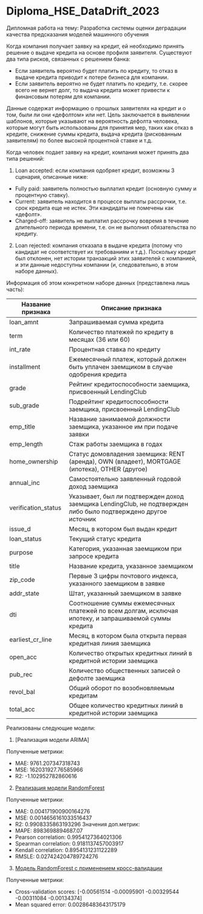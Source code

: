 # Diploma_HSE_DataDrift_2023
Дипломная работа на тему: Разработка системы оценки деградации качества предсказания моделей машинного обучения


Когда компания получает заявку на кредит, ей необходимо принять решение о выдаче кредита на основе профиля заявителя. Существуют два типа рисков, связанных с решением банка:
- Если заявитель вероятно будет платить по кредиту, то отказ в выдаче кредита приводит к потере бизнеса для компании.
- Если заявитель вероятно не будет платить по кредиту, т.е. скорее всего не вернет долг, то выдача кредита может привести к финансовым потерям для компании.

Данные содержат информацию о прошлых заявителях на кредит и о том, были ли они «дефолтом» или нет. Цель заключается в выявлении шаблонов, которые указывают на вероятность дефолта человека, которые могут быть использованы для принятия мер, таких как отказ в кредите, снижение суммы кредита, выдача кредита (рискованным заявителям) по более высокой процентной ставке и т.д.

Когда человек подает заявку на кредит, компания может принять два типа решений:

1) Loan accepted: если компания одобряет кредит, возможны 3 сценария, описанные ниже:
- Fully paid: заявитель полностью выплатил кредит (основную сумму и процентную ставку).
- Current: заявитель находится в процессе выплаты рассрочки, т.е. срок кредита еще не истек. Эти кандидаты не помечены как «дефолт».
- Charged-off: заявитель не выплатил рассрочку вовремя в течение длительного периода времени, т.е. он не выполнил обязательства по кредиту.

2) Loan rejected: компания отказала в выдаче кредита (потому что кандидат не соответствует их требованиям и т.д.). Поскольку кредит был отклонен, нет истории транзакций этих заявителей с компанией, и эти данные недоступны компании (и, следовательно, в этом наборе данных).

Информация об этом конкретном наборе данных (представлена лишь часть):

| Название признака      | Описание признака                                                                                          |
|-----------------------|------------------------------------------------------------------------------------------------------------|
| loan_amnt             | Запрашиваемая сумма кредита                                                                                |
| term                  | Количество платежей по кредиту в месяцах (36 или 60)                                                      |
| int_rate              | Процентная ставка по кредиту                                                                               |
| installment           | Ежемесячный платеж, который должен быть уплачен заемщиком в случае одобрения кредита                     |
| grade                 | Рейтинг кредитоспособности заемщика, присвоенный LendingClub                                               |
| sub_grade             | Подрейтинг кредитоспособности заемщика, присвоенный LendingClub                                           |
| emp_title             | Название занимаемой должности заемщика, указанное им при подаче заявки                                   |
| emp_length            | Стаж работы заемщика в годах                                                                              |
| home_ownership        | Статус домовладения заемщика: RENT (аренда), OWN (владеет), MORTGAGE (ипотека), OTHER (другое)           |
| annual_inc            | Самостоятельно заявленный годовой доход заемщика                                                          |
| verification_status   | Указывает, был ли подтвержден доход заемщика LendingClub, не подтвержден либо было подтверждено другое источник |
| issue_d               | Месяц, в котором был выдан кредит                                                                          |
| loan_status           | Текущий статус кредита                                                                                     |
| purpose               | Категория, указанная заемщиком при запросе кредита                                                         |
| title                 | Название кредита, указанное заемщиком                                                                      |
| zip_code              | Первые 3 цифры почтового индекса, указанного заемщиком в заявке                                            |
| addr_state            | Штат, указанный заемщиком в заявке                                                                         |
| dti                   | Соотношение суммы ежемесячных платежей по всем долгам, исключая ипотеку, и запрашиваемой суммы кредита    |
| earliest_cr_line      | Месяц, в котором была открыта первая кредитная линия заемщика                                              |
| open_acc              | Количество открытых кредитных линий в кредитной истории заемщика                                           |
| pub_rec               | Количество общественных записей о дефолте заемщика                                                         |
| revol_bal             | Общий оборот по возобновляемым кредитам                                                                    |
| total_acc             | Общее количество кредитных линий в кредитной истории заемщика                                              |

Реализованы следующие модели:

1. [Реализация модели ARIMA]

Полученные метрики:
- MAE: 9761.207347318743
- MSE: 162031927.76585966
- R2: -1.102952782860616

2. [Реализация модели RandomForest](RandomForest_new.ipynb)

Полученные метрики:
- MAE: 0.004171900900164276
- MSE: 0.0014656161033516437
- R2: 0.9908335863193296
Значения доп.метрик:
- MAPE: 8983698894687.07
- Pearson correlation: 0.9954127364021306
- Spearman correlation: 0.9181137457003917
- Kendall correlation: 0.8954131231122289
- RMSLE: 0.027424204789724276

3. [Модель RandomForest  с применением кросс-валидации](RandomForest_with_cros_val.ipynb)

Полученные метрики:
- Cross-validation scores:  [-0.00561514 -0.00095901 -0.00329544 -0.00311084 -0.00134374]
- Mean squared error:  0.00286483643175179
